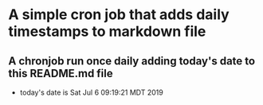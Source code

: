 A simple cron job that adds daily timestamps to markdown file
============================================================
## A chronjob run once daily adding today's date to this README.md file
* today's date is Sat Jul  6 09:19:21 MDT 2019
